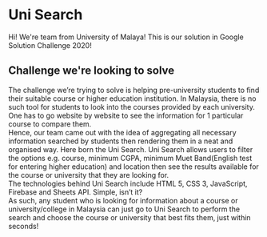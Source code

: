 # Uni Search #
Hi! We're team from University of Malaya! This is our solution in Google Solution Challenge 2020!

## Challenge we're looking to solve ##
The challenge we’re trying to solve is helping pre-university students to find their suitable course or higher education institution. In Malaysia, there is no such tool for students to look into the courses provided by each university. One has to go website by website to see the information for 1 particular course to compare them.  
Hence, our team came out with the idea of aggregating all necessary information searched by students then rendering them in a neat and organised way. Here born the Uni Search.
Uni Search allows users to filter the options e.g. course, minimum CGPA, minimum Muet Band(English test for entering higher education) and location then see the results available for the course or university that they are looking for.  
The technologies behind Uni Search include HTML 5, CSS 3, JavaScript, Firebase and Sheets API. Simple, isn’t it?  
As such, any student who is looking for information about a course or university/college in Malaysia can just go to Uni Search to perform the search and choose the course or university that best fits them, just within seconds!


